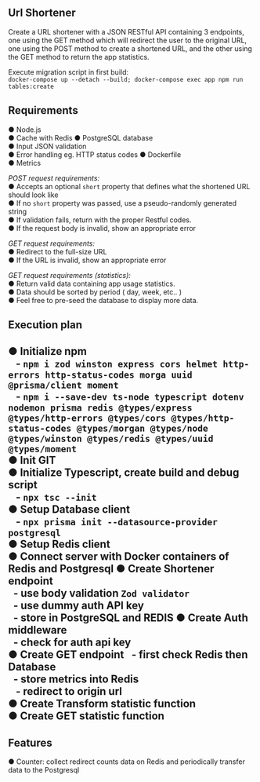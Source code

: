 **Url Shortener**  
-
Create a URL shortener with a JSON RESTful API containing 3 endpoints, one using the GET method which will redirect the user to the original URL, one using the POST method to create a shortened URL, and the other using the GET method to return the app statistics.

Execute migration script in first build:  
`docker-compose up --detach --build; docker-compose exec app npm run tables:create`  

**Requirements**  
-
● Node.js   
● Cache with Redis
● PostgreSQL database  
● Input JSON validation  
● Error handling eg. HTTP status codes 
● Dockerfile   
● Metrics  

*POST request requirements:*  
● Accepts an optional `short` property that defines what the shortened URL should look like  
● If no `short` property was passed, use a pseudo-randomly generated string  
● If validation fails, return with the proper Restful codes.  
● If the request body is invalid, show an appropriate error  

*GET request requirements:*  
● Redirect to the full-size URL  
● If the URL is invalid, show an appropriate error  

*GET request requirements (statistics):*  
● Return valid data containing app usage statistics.  
● Data should be sorted by period ( day, week, etc.. )  
● Feel free to pre-seed the database to display more data.  

**Execution plan** 
- 
● Initialize npm  
&ensp; - `npm i zod winston express cors helmet http-errors http-status-codes morga uuid @prisma/client moment`  
&ensp; - `npm i --save-dev ts-node typescript dotenv nodemon prisma redis @types/express @types/http-errors @types/cors @types/http-status-codes @types/morgan @types/node @types/winston @types/redis @types/uuid @types/moment`  
● Init GIT  
● Initialize Typescript, create build and debug script  
&ensp; - `npx tsc --init`  
● Setup Database client  
&ensp; - `npx prisma init --datasource-provider postgresql`  
● Setup Redis client  
● Connect server with Docker containers of Redis and Postgresql 
● Create Shortener endpoint  
&ensp;- use body validation `Zod validator`  
&ensp;- use dummy auth API key  
&ensp;- store in PostgreSQL and REDIS 
● Create Auth middleware  
&ensp;- check for auth api key  
● Create GET endpoint
&ensp;- first check Redis then Database  
&ensp;- store metrics into Redis  
&ensp; - redirect to origin url  
● Create Transform statistic function  
● Create GET statistic function  
-

**Features**
- 
● Counter: collect redirect counts data on Redis and periodically transfer data to the Postgresql